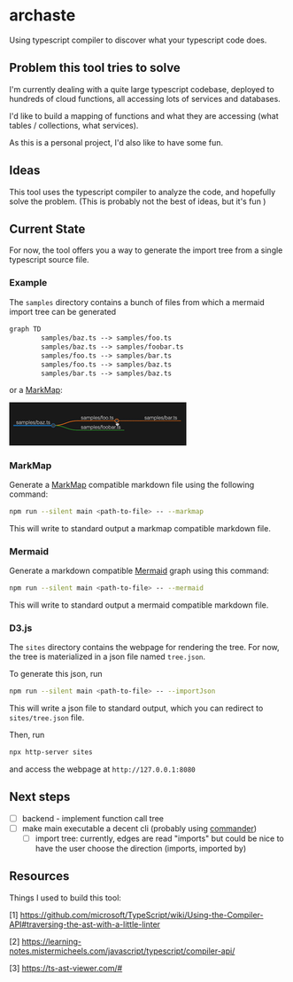 # archaste

Using typescript compiler to discover what your typescript code does.

## Problem this tool tries to solve

I'm currently dealing with a quite large typescript codebase, deployed to hundreds of cloud functions, all accessing lots of services and databases.

I'd like to build a mapping of functions and what they are accessing (what tables / collections, what services).

As this is a personal project, I'd also like to have some fun.

## Ideas

This tool uses the typescript compiler to analyze the code, and hopefully solve the problem. (This is probably not the best of ideas, but it's fun )

## Current State

For now, the tool offers you a way to generate the import tree from a single typescript source file.

### Example

The `samples` directory contains a bunch of files from which a mermaid import tree can be generated

```mermaid
graph TD
        samples/baz.ts --> samples/foo.ts
        samples/baz.ts --> samples/foobar.ts
        samples/foo.ts --> samples/bar.ts
        samples/foo.ts --> samples/baz.ts
        samples/bar.ts --> samples/baz.ts
```

or a [MarkMap](https://markmap.js.org/):

![Not found](./samples/imports.gif)

### MarkMap

Generate a [MarkMap](https://markmap.js.org/) compatible markdown file using the following command:

```bash
npm run --silent main <path-to-file> -- --markmap
```

This will write to standard output a markmap compatible markdown file.

### Mermaid

Generate a markdown compatible [Mermaid](https://mermaid-js.github.io/mermaid/#/) graph using this command:

```bash
npm run --silent main <path-to-file> -- --mermaid
```

This will write to standard output a mermaid compatible markdown file.

### D3.js

The `sites` directory contains the webpage for rendering the tree. For now, the tree is materialized in a json file named `tree.json`.

To generate this json, run

```bash
npm run --silent main <path-to-file> -- --importJson
```

This will write a json file to standard output, which you can redirect to `sites/tree.json` file.

Then, run

```bash
npx http-server sites
```

and access the webpage at `http://127.0.0.1:8080`

## Next steps

- [ ] backend - implement function call tree
- [ ] make main executable a decent cli (probably using [commander](https://www.npmjs.com/package/commander))
  - [ ] import tree: currently, edges are read "imports" but could be nice to have the user choose the direction (imports, imported by)

## Resources

Things I used to build this tool:

[1] https://github.com/microsoft/TypeScript/wiki/Using-the-Compiler-API#traversing-the-ast-with-a-little-linter

[2] https://learning-notes.mistermicheels.com/javascript/typescript/compiler-api/

[3] https://ts-ast-viewer.com/#
